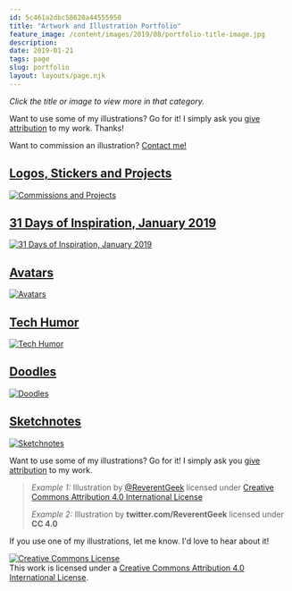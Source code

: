 ```yaml
---
id: 5c461a2dbc58620a44555950
title: "Artwork and Illustration Portfolio"
feature_image: /content/images/2019/08/portfolio-title-image.jpg
description:
date: 2019-01-21
tags: page
slug: portfolio
layout: layouts/page.njk
---
```


_Click the title or image to view more in that category._

Want to use some of my illustrations? Go for it! I simply ask you [give attribution](https://creativecommons.org/use-remix/attribution/) to my work. Thanks!

Want to commission an illustration? [Contact me!](mailto:david@reverentgeek.com)

## [Logos, Stickers and Projects](/illustrations)

[![Commissions and Projects](/content/images/2019/08/undergroundjs-banner.jpg)](/illustrations)

## [31 Days of Inspiration, January 2019](/31-days-of-inspiration-january-2019/)

[![31 Days of Inspiration, January 2019](/content/images/2019/01/31DOI-19-a-a-milne-3.png)](/31-days-of-inspiration-january-2019/)

## [Avatars](/avatars/)

[![Avatars](/content/images/2019/08/IMG_1164.PNG)](/avatars/)

## [Tech Humor](/tech-humor/)

[![Tech Humor](/content/images/2019/01/employees-must-wash.PNG)](/tech-humor/)

## [Doodles](/doodles/)

[![Doodles](/content/images/2019/01/IMG_5113.jpg)](/doodles/)

## [Sketchnotes](/sketch-notes/)

[![Sketchnotes](/content/images/2019/08/ai-for-earth-jennifer-marsman.png)](/sketch-notes/)

Want to use some of my illustrations? Go for it! I simply ask you [give attribution](https://creativecommons.org/use-remix/get-permission/) to my work.

> _Example 1:_ Illustration by [@ReverentGeek](https://twitter.com/reverentgeek) licensed under [Creative Commons Attribution 4.0 International License](http://creativecommons.org/licenses/by/4.0/)
>
> _Example 2:_ Illustration by **twitter.com/ReverentGeek** licensed under **CC 4.0**

If you use one of my illustrations, let me know. I'd love to hear about it!

[![Creative Commons License](https://i.creativecommons.org/l/by/4.0/88x31.png)](http://creativecommons.org/licenses/by/4.0/)  
This work is licensed under a [Creative Commons Attribution 4.0 International License](http://creativecommons.org/licenses/by/4.0/).